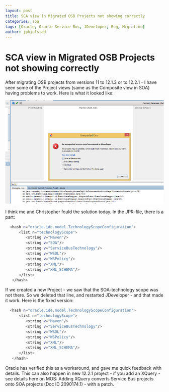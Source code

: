 ```yaml
---
layout: post
title: SCA view in Migrated OSB Projects not showing correctly
categories: soa
tags: [Oracle, Oracle Service Bus, JDeveloper, Bug, Migration]
author: jphjulstad
---
```


# SCA view in Migrated OSB Projects not showing correctly

After migrating OSB projects from versions 11 to 12.1.3 or to 12.2.1 - I have seen some of the Project views (same as the Composite view in SOA) having problems to work. Here is what it looked like:

![Empty View](/images/2016-02-19-JDev/jdev-view.png)


I think me and Christopher fould the solution today. In the JPR-file, there is a part:

```bash
  <hash n="oracle.ide.model.TechnologyScopeConfiguration">
      <list n="technologyScope">
         <string v="Maven"/>
		 <string v="SOA"/>
         <string v="ServiceBusTechnology"/>
         <string v="WSDL"/>
         <string v="WSPolicy"/>
         <string v="XML"/>
         <string v="XML_SCHEMA"/>
      </list>
   </hash>
```

If we created a new Project - we saw that the SOA-technology scope was not there. So we deleted that line, and restarted JDeveloper - and that made it work. Here is the fixed version:

```bash
  <hash n="oracle.ide.model.TechnologyScopeConfiguration">
      <list n="technologyScope">
         <string v="Maven"/>
         <string v="ServiceBusTechnology"/>
         <string v="WSDL"/>
         <string v="WSPolicy"/>
         <string v="XML"/>
         <string v="XML_SCHEMA"/>
      </list>
   </hash>
```

Oracle has verified this as a workaround, and gave me quick feedback with details. This can also happen in new 12.2.1 project - if you add an XQuery - see details here on MOS: Adding XQuery converts Service Bus projects onto SOA projects (Doc ID 2090174.1) - with a patch.